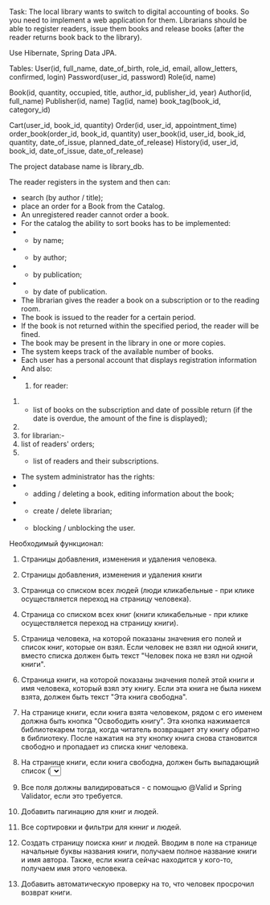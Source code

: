 Task:
The local library wants to switch to digital accounting of books. So
you need to implement a web application for them. Librarians
should be able to register readers, issue them
books and release books (after the reader returns
book back to the library).


Use Hibernate, Spring Data JPA.


Tables:
User(id, full_name, date_of_birth, role_id, email, allow_letters, confirmed, login)
Password(user_id, password)
Role(id, name)

Book(id, quantity, occupied, title, author_id, publisher_id, year)
Author(id, full_name)
Publisher(id, name)
Tag(id, name)
book_tag(book_id, category_id)

Cart(user_id, book_id, quantity)
Order(id, user_id, appointment_time)
order_book(order_id, book_id, quantity)
user_book(id, user_id, book_id, quantity, date_of_issue, planned_date_of_release)
History(id, user_id, book_id, date_of_issue, date_of_release)



The project database name is library_db.


The reader registers in the system and then can:
- search (by author / title);
- place an order for a Book from the Catalog.
- An unregistered reader cannot order a book.
- For the catalog the ability to sort books has to be implemented:
- - by name;
- - by author;
- - by publication;
- - by date of publication.
- The librarian gives the reader a book on a subscription or to the reading room. 
- The book is issued to the reader for a certain period.
- If the book is not returned within the specified period, the reader will be fined.
- The book may be present in the library in one or more copies.
- The system keeps track of the available number of books.
- Each user has a personal account that displays registration information
And also:
- 1) for reader:
1) - list of books on the subscription and date of possible return (if the date is overdue, the amount of the fine is displayed);
2) 
3) for librarian:-
2) list of readers' orders;
2) - list of readers and their subscriptions.
- The system administrator has the rights:
- - adding / deleting a book, editing information about the book;
- - create / delete librarian;
- - blocking / unblocking the user.




Необходимый функционал:
1) Страницы добавления, изменения и удаления человека.
2) Страницы добавления, изменения и удаления книги
3) Страница со списком всех людей (люди кликабельные - при клике осуществляется
переход на страницу человека).
4) Страница со списком всех книг (книги кликабельные - при клике осуществляется
переход на страницу книги).
5) Страница человека, на которой показаны значения его полей и список книг, которые он
взял. Если человек не взял ни одной книги, вместо списка должен быть текст "Человек
пока не взял ни одной книги".
6) Страница книги, на которой показаны значения полей этой книги и имя человека,
который взял эту книгу. Если эта книга не была никем взята, должен быть текст "Эта
книга свободна".
7) На странице книги, если книга взята человеком, рядом с его именем должна быть кнопка
"Освободить книгу". Эта кнопка нажимается библиотекарем тогда, когда читатель
возвращает эту книгу обратно в библиотеку. После нажатия на эту кнопку книга снова
становится свободно и пропадает из списка книг человека.
8) На странице книги, если книга свободна, должен быть выпадающий список (<select>)
со всеми людьми и кнопка "Назначить книгу". Эта кнопка нажимается библиотекарем
тогда, когда читатель хочет забрать эту книгу домой. После нажатия на эту кнопку, книга
должна начать принадлежать выбранному человеку и должна появится в его списке
книг.
9) Все поля должны валидироваться - с помощью @Valid и Spring Validator, если это
требуется.


10) Добавить пагинацию для книг и людей.
11) Все сортировки и фильтри для кнниг и людей.
12) Создать страницу поиска книг и людей. Вводим в поле на странице начальные буквы
названия книги, получаем полное название книги и имя автора. Также, если
книга сейчас находится у кого-то, получаем имя этого человека.
13) Добавить автоматическую проверку на то, что человек просрочил возврат
книги.
